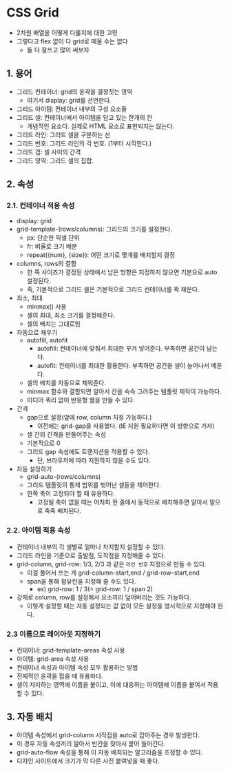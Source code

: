 # CSS Grid
- 2차원 배열을 어떻게 다룰지에 대한 고민
- 그렇다고 flex 없이 다 grid로 떼울 수는 없다
  - 둘 다 잘쓰고 많이 써보자

## 1. 용어
- 그리드 컨테이너: grid의 윤곽을 결정짓는 영역
  - 여기서 display: grid를 선언한다.
- 그리드 아이템: 컨테이너 내부의 구성 요소들
- 그리드 셀: 컨테이너에서 아이템을 담고 있는 한개의 칸
  - 개념적인 요소다. 실제로 HTML 요소로 표현되지는 않는다.
- 그리드 라인: 그리드 셀을 구분하는 선
- 그리드 번호: 그리드 라인의 각 번호. (1부터 시작한다.)
- 그리드 갭: 셀 사이의 간격
- 그리드 영역: 그리드 셀의 집합.

## 2. 속성
### 2.1. 컨테이너 적용 속성
- display: grid
- grid-template-(rows/columns): 그리드의 크기를 설정한다.
  - px: 단순한 픽셀 단위
  - fr: 비율로 크기 배분
  - repeat({num}, {size}): 어떤 크기로 몇개를 배치할지 결정
- columns, rows의 결합
  - 한 쪽 사이즈가 결정된 상태에서 남은 방향은 지정하지 않으면 기본으로 auto 설정된다.
  - 즉, 기본적으로 그리드 셀은 기본적으로 그리드 컨테이너를 꽉 채운다.
- 최소, 최대
  - minmax() 사용
  - 셀의 최대, 최소 크기를 결정해준다.
  - 셀의 배치는 그대로임
- 자동으로 채우기
  - autofill, autofit
    - autofill: 컨테이너에 맞춰서 최대한 꾸겨 넣어준다. 부족하면 공간이 남는다.
    - autofit: 컨테이너를 최대한 활용한다. 부족하면 공간을 셀이 늘어나서 메운다.
  - 셀의 배치를 자동으로 채워준다.
  - minmax 함수와 결합되면 알아서 칸을 슥슥 그려주는 템플릿 제작이 가능하다.
  - 미디어 쿼리 없이 반응형 웹을 만들 수 있다.
- 간격
  - gap으로 설정(앞에 row, column 지정 가능하다.)
    - 이전에는 grid-gap을 사용했다. (IE 지원 필요하다면 이 방향으로 가자)
  - 셀 간의 간격을 만들어주는 속성
  - 기본적으로 0
  - 그리드 gap 속성에도 트랜지션을 적용할 수 있다.
    - 단, 브라우저에 따라 지원하지 않을 수도 있다.
- 자동 설정하기
  - grid-auto-(rows/columns)
  - 그리드 템플릿의 통제 범위를 벗어난 셀들을 제어한다.
  - 한쪽 축이 고정되야 할 때 유용하다.
    - 고정될 축이 없을 때는 어차피 한 줄에서 동적으로 배치해주면 알아서 밑으로 죽죽 배치된다.

### 2.2. 아이템 적용 속성
- 컨테이너 내부의 각 셀별로 얼마나 차지할지 설정할 수 있다.
- 그리드 라인을 기준으로 출발점, 도착점을 지정해줄 수 있다.
- grid-column, grid-row: 1/3, 2/3 과 같은 `라인 번호` 지정으로 만들 수 있다.
  - 이걸 풀어서 쓰는 게 grid-column-start,end / grid-row-start,end
  - span을 통해 점유칸을 지정해 줄 수도 있다.
    - ex) grid-row: 1 / 3(= grid-row: 1 / span 2)
- 강제로 column, row를 설정해서 요소끼리 덮어버리는 것도 가능하다.
  - 이렇게 설정할 때는 자동 설정되는 값 없이 모든 설정을 명시적으로 지정해야 한다.

### 2.3 이름으로 레이아웃 지정하기
- 컨테이너: grid-template-areas 속성 사용
- 아이템: grid-area 속성 사용
- 컨테이너 속성과 아이템 속성 모두 활용하는 방법
- 전체적인 윤곽을 잡을 때 유용하다.
- 셀이 차지하는 영역에 이름을 붙이고, 이에 대응하는 아이템에 이름을 붙여서 적용할 수 있다.

## 3. 자동 배치
- 아이템 속성에서 grid-column 시작점을 auto로 잡아주는 경우 발생한다.
- 이 경우 자동 속성끼리 알아서 빈칸을 찾아서 붙어 들어간다.
- grid-auto-flow 속성을 통해 이 자동 배치되는 알고리즘을 조정할 수 있다.
- 디자인 사이트에서 크기가 막 다른 사진 붙여넣을 때 좋다.

